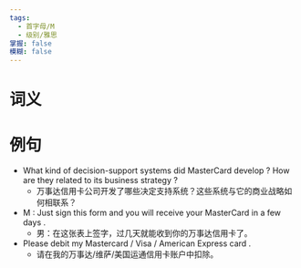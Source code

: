 ```yaml
---
tags:
  - 首字母/M
  - 级别/雅思
掌握: false
模糊: false
---
```

# 词义
# 例句
- What kind of decision-support systems did MasterCard develop ? How are they related to its business strategy ?
	- 万事达信用卡公司开发了哪些决定支持系统？这些系统与它的商业战略如何相联系？
- M : Just sign this form and you will receive your MasterCard in a few days .
	- 男：在这张表上签字，过几天就能收到你的万事达信用卡了。
- Please debit my Mastercard \/ Visa \/ American Express card .
	- 请在我的万事达\/维萨\/美国运通信用卡账户中扣除。
